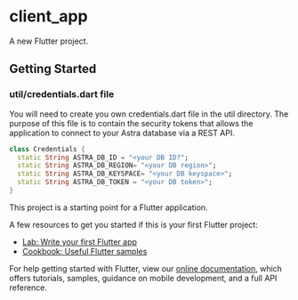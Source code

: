 # client_app

A new Flutter project.

## Getting Started

### util/credentials.dart file

You will need to create you own credentials.dart file in the util directory. The purpose of this file is to contain the security tokens that allows the application to connect to your Astra database via a REST API.

```dart
class Credentials {
  static String ASTRA_DB_ID = "<your DB ID?";
  static String ASTRA_DB_REGION= "<your DB region>";
  static String ASTRA_DB_KEYSPACE= "<your DB keyspace>";
  static String ASTRA_DB_TOKEN = "<your DB token>";
}
```

This project is a starting point for a Flutter application.

A few resources to get you started if this is your first Flutter project:

- [Lab: Write your first Flutter app](https://flutter.dev/docs/get-started/codelab)
- [Cookbook: Useful Flutter samples](https://flutter.dev/docs/cookbook)

For help getting started with Flutter, view our
[online documentation](https://flutter.dev/docs), which offers tutorials,
samples, guidance on mobile development, and a full API reference.
